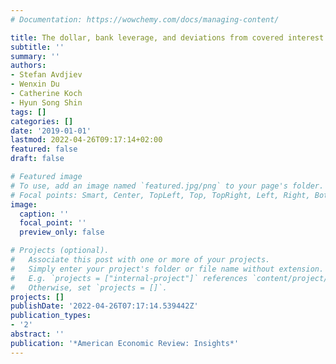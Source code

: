 ```yaml
---
# Documentation: https://wowchemy.com/docs/managing-content/

title: The dollar, bank leverage, and deviations from covered interest parity
subtitle: ''
summary: ''
authors:
- Stefan Avdjiev
- Wenxin Du
- Catherine Koch
- Hyun Song Shin
tags: []
categories: []
date: '2019-01-01'
lastmod: 2022-04-26T09:17:14+02:00
featured: false
draft: false

# Featured image
# To use, add an image named `featured.jpg/png` to your page's folder.
# Focal points: Smart, Center, TopLeft, Top, TopRight, Left, Right, BottomLeft, Bottom, BottomRight.
image:
  caption: ''
  focal_point: ''
  preview_only: false

# Projects (optional).
#   Associate this post with one or more of your projects.
#   Simply enter your project's folder or file name without extension.
#   E.g. `projects = ["internal-project"]` references `content/project/deep-learning/index.md`.
#   Otherwise, set `projects = []`.
projects: []
publishDate: '2022-04-26T07:17:14.539442Z'
publication_types:
- '2'
abstract: ''
publication: '*American Economic Review: Insights*'
---
```

